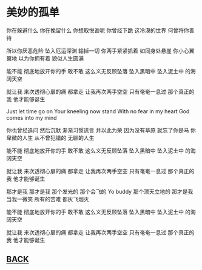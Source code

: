 # 美妙的孤单  
你在躲避什么
你在挽留什么
你想取悦谁呢
你曾经下跪
这冷漠的世界
何曾将你善待

所以你厌恶危险
坠入厄运深渊
输掉一切
你两手紧紧抓着
如同身处悬崖
你小心翼翼地
以为你拥有着
貌似人生圆满

能不能 彻底地放开你的手
敢不敢 这么义无反顾坠落
坠入黑暗中
坠入泥土中
的海阔天空

就让我 来次透彻心扉的痛
都拿走 让我再次两手空空
只有奄奄一息过
那个真正的我
他才能够诞生

Just let time go on
Your kneeling now stand
With no fear in my heart
God comes into my mind

你也曾经追问
然后沉默
渐渐习惯谎言
并以此为荣
因为没有草原
就忘了你是马
你卑微的人生
从不曾犯错的
无聊的人生

能不能 彻底地放开你的手
敢不敢 这么义无反顾坠落
坠入黑暗中
坠入泥土中
的海阔天空

就让我 来次透彻心扉的痛
都拿走 让我再次两手空空
只有奄奄一息过
那个真正的我
他才能够诞生

那才是我
那才是我
那个发光的
那个会飞的
Yo buddy
那个顶天立地的
那才是我
当我一微笑
所有的苦难
都灰飞烟灭

能不能 彻底地放开你的手
敢不敢 这么义无反顾坠落
坠入黑暗中
坠入泥土中
的海阔天空

就让我 来次透彻心扉的痛
都拿走 让我再次两手空空
只有奄奄一息过
那个真正的我
他才能够诞生

## [BACK](./)
